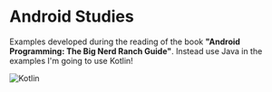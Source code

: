 # Android Studies
Examples developed during the reading of the book **"Android Programming: The Big Nerd Ranch Guide"**. Instead use Java in the examples I'm going to use Kotlin! 

![Kotlin](https://d3nmt5vlzunoa1.cloudfront.net/kotlin/files/2017/05/android_kotlin.png)

